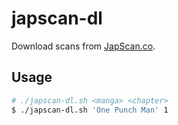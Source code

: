 # japscan-dl

Download scans from [JapScan.co](https://www.japscan.co/).

## Usage

```sh
# ./japscan-dl.sh <manga> <chapter>
$ ./japscan-dl.sh 'One Punch Man' 1
```
